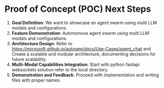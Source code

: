 # Proof of Concept (POC) Next Steps

1. **Goal Definition**: We want to showcase an agent swarm using multi LLM modals and configurations.
2. **Feature Demonstration**: Autonomous agent swarm using multi LLM modals and configurations.
3. **Architecture Design**: Refer to https://microsoft.github.io/autogen/docs/Use-Cases/agent_chat and Create a scalable and modular architecture, documenting decisions for future scalability.
4. **Multi-Modal Capabilities Integration**: Start with python fastapi websockets solution refer to the local directory.
5. **Demonstration and Feedback**: Proceed with implementation and writing files with proper names.
